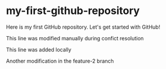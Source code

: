 # my-first-github-repository
Here is my first GitHub repository. Let's get started with GitHub!

This line was modified manually during confict resolution

This line was added locally

Another modification in the feature-2 branch